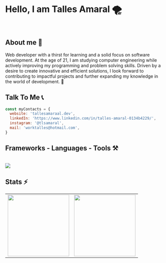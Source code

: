 

<h1>Hello, I am Talles Amaral 🌪️</h1>
<br />
<h2>About me 🎯</h2>
Web developer with a thirst for learning and a solid focus on software development. At the age of 21, I am studying computer engineering while actively improving my programming and problem solving skills. Driven by a desire to create innovative and efficient solutions, I look forward to contributing to impactful projects and further expanding my knowledge in the world of development. 🚀

<br/>
<h2>Talk To Me 📞</h2>

```javascript
const myContacts = {
  website: 'tallesamaraal.dev',
  linkedIn: 'https://www.linkedin.com/in/talles-amaral-0134b4229/',
  instagram: '@tlsamaral',
  mail: 'worktalles@hotmail.com',
}
```

<h2 >Frameworks - Languages - Tools ⚒</h2>
<br/>
<div>
    <img src="https://skillicons.dev/icons?i=html,css,react,bootstrap,vscode,visualstudio,github,figma,tailwind,redux,styledcomponents,git,nodejs,javascript,typescript,express,firebase,mongodb,cs,nextjs,mysql,docker,linux,dotnet,md" />
</div>

<h2>Stats ⚡</h2>

<div >
  <table>
    <tbody>
      <tr>
          <td>
             <a href="https://github.com/tlsamaral">
               <img height="195" src="https://github-readme-stats.vercel.app/api?username=tlsamaral&show_icons=true&theme=codeSTACKr&include_all_commits=true&count_private=true"/>
          </td>
          <td>
             <a href="https://github.com/tlsamaral">
             <img height="195" src="https://github-readme-stats.vercel.app/api/top-langs/?username=tlsamaral&layout=compact&langs_count=7&theme=codeSTACKr"/>
          </td>
      </tr>
    </tbody>
  </table>
</div>
